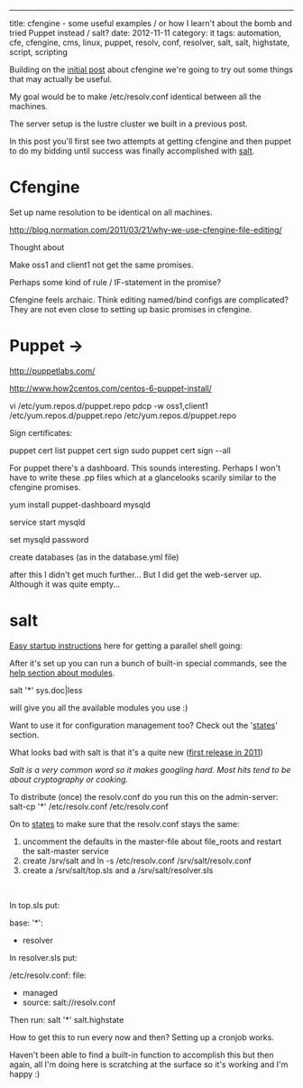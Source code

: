 ---
title: cfengine - some useful examples / or how I learn't about the bomb and tried Puppet instead / salt?
date: 2012-11-11
category: it
tags: automation, cfe, cfengine, cms, linux, puppet, resolv, conf, resolver, salt, salt, highstate, script, scripting

Building on the [initial post](http://www.guldmyr.com/cfengine-whats-that-all-about/ "cfengine – what’s that about?") about cfengine we're going to try out some things that may actually be useful.

My goal would be to make /etc/resolv.conf identical between all the machines.

The server setup is the lustre cluster we built in a previous post.

In this post you'll first see two attempts at getting cfengine and then puppet to do my bidding until success was finally accomplished with [salt](http://www.guldmyr.com/cfengine-some-useful-examples-or-how-i-learnt-about-the-bomb-and-tried-puppet-instead-salt/#salt).

# Cfengine

Set up name resolution to be identical on all machines.

http://blog.normation.com/2011/03/21/why-we-use-cfengine-file-editing/

Thought about

Make oss1 and client1 not get the same promises.

Perhaps some kind of rule / IF-statement in the promise?

Cfengine feels archaic. Think editing named/bind configs are complicated? They are not even close to setting up basic promises in cfengine.

# Puppet ->

http://puppetlabs.com/

http://www.how2centos.com/centos-6-puppet-install/

vi /etc/yum.repos.d/puppet.repo
pdcp -w oss1,client1 /etc/yum.repos.d/puppet.repo /etc/yum.repos.d/puppet.repo

Sign certificates:

puppet cert list
puppet cert sign 
sudo puppet cert sign --all

For puppet there's a dashboard. This sounds interesting. Perhaps I won't have to write these .pp files which at a glancelooks scarily similar to the cfengine promises.

yum install puppet-dashboard mysqld

service start mysqld

set mysqld password

create databases (as in the database.yml file)

after this I didn't get much further... But I did get the web-server up. Although it was quite empty...

# salt

[Easy startup instructions](http://docs.saltstack.org/en/latest/topics/installation/fedora.html "http://docs.saltstack.org/en/latest/topics/installation/fedora.html") here for getting a parallel shell going:

After it's set up you can run a bunch of built-in special commands, see the [help section about modules](http://docs.saltstack.com/en/latest/#salt-in-depth "http://docs.saltstack.com/en/latest/#salt-in-depth").

salt '\*' sys.doc|less

will give you all the available modules you use :)

Want to use it for configuration management too? Check out the '[states](http://docs.saltstack.org/en/latest/topics/tutorials/starting_states.html "http://docs.saltstack.org/en/latest/topics/tutorials/starting_states.html")' section.

What looks bad with salt is that it's a quite new ([first release in 2011](http://en.wikipedia.org/wiki/Comparison_of_open_source_configuration_management_software#cite_note-43 "http://en.wikipedia.org/wiki/Comparison_of_open_source_configuration_management_software#cite_note-43"))

_Salt is a very common word so it makes googling hard. Most hits tend to be about cryptography or cooking._

To distribute (once) the resolv.conf do you run this on the admin-server: salt-cp '\*' /etc/resolv.conf /etc/resolv.conf

On to [states](http://docs.saltstack.org/en/latest/topics/tutorials/states_pt1.html "http://docs.saltstack.org/en/latest/topics/tutorials/states_pt1.html") to make sure that the resolv.conf stays the same:

1. uncomment the defaults in the master-file about file\_roots and restart the salt-master service
2. create /srv/salt and ln -s /etc/resolv.conf /srv/salt/resolv.conf
3. create a /srv/salt/top.sls and a /srv/salt/resolver.sls

 

In top.sls put:

base:
 '\*':
   - resolver

In resolver.sls put:

/etc/resolv.conf:
 file:
  - managed
  - source: salt://resolv.conf

Then run: salt '\*' salt.highstate

How to get this to run every now and then? Setting up a cronjob works.

Haven't been able to find a built-in function to accomplish this but then again, all I'm doing here is scratching at the surface so it's working and I'm happy :)

